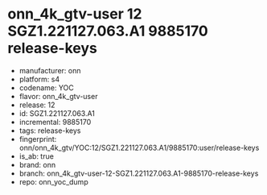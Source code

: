 # onn_4k_gtv-user 12 SGZ1.221127.063.A1 9885170 release-keys
- manufacturer: onn
- platform: s4
- codename: YOC
- flavor: onn_4k_gtv-user
- release: 12
- id: SGZ1.221127.063.A1
- incremental: 9885170
- tags: release-keys
- fingerprint: onn/onn_4k_gtv/YOC:12/SGZ1.221127.063.A1/9885170:user/release-keys
- is_ab: true
- brand: onn
- branch: onn_4k_gtv-user-12-SGZ1.221127.063.A1-9885170-release-keys
- repo: onn_yoc_dump
